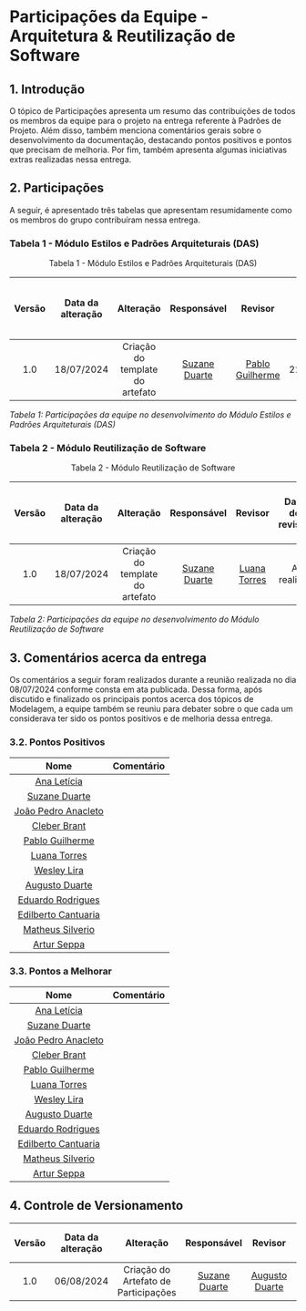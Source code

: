 # Participações da Equipe - Arquitetura & Reutilização de Software

## 1. Introdução

O tópico de Participações apresenta um resumo das contribuições de todos os membros da equipe para o projeto na entrega referente à Padrões de Projeto. Além disso, também menciona comentários gerais sobre o desenvolvimento da documentação, destacando pontos positivos e pontos que precisam de melhoria. Por fim, também apresenta algumas iniciativas extras realizadas nessa entrega. 

## 2. Participações

A seguir, é apresentado três tabelas que apresentam resumidamente como os membros do grupo contribuíram nessa entrega. 

### Tabela 1 - Módulo Estilos e Padrões Arquiteturais (DAS)

<center> Tabela 1 - Módulo Estilos e Padrões Arquiteturais (DAS) </center>

| Versão | Data da alteração |      Alteração      |     Responsável     |                     Revisor                      | Data de revisão | Significância da Contribuição para o Projeto |
| :----: | :---------------: | :-----------------: | :-----------------: | :----------------------------------------------: | :-------------: |  :-: |
|  1.0   |    18/07/2024     | Criação do template do artefato | [Suzane Duarte](https://github.com/suzaneduarte) | [Pablo Guilherme](https://github.com/PabloGJBS) |    22/07/2024    | Excelente |


*Tabela 1: Participações da equipe no desenvolvimento do Módulo Estilos e Padrões Arquiteturais (DAS)*

### Tabela 2 - Módulo Reutilização de Software

<center> Tabela 2 - Módulo Reutilização de Software </center>

| Versão | Data da alteração |      Alteração      |     Responsável     |                     Revisor                      | Data de revisão | Significância da Contribuição para o Projeto |
| :----: | :---------------: | :-----------------: | :-----------------: | :----------------------------------------------: | :-------------: | :-: |
|  1.0   |    18/07/2024     | Criação do template do artefato | [Suzane Duarte](https://github.com/suzaneduarte) | [Luana Torres](https://github.com/luanatorress) |     A realizar   | Excelente |

*Tabela 2: Participações da equipe no desenvolvimento do Módulo Reutilização de Software*

## 3. Comentários acerca da entrega 

Os comentários a seguir foram realizados durante a reunião realizada no dia 08/07/2024 conforme consta em ata publicada. Dessa forma, após discutido e finalizado os principais pontos acerca dos tópicos de Modelagem, a equipe também se reuniu para debater sobre o que cada um considerava ter sido os pontos positivos e de melhoria dessa entrega. 

### 3.2. Pontos Positivos

| Nome | Comentário |
|:----:|:------------:|
|[Ana Letícia](https://github.com/analeticiaa) |  |
|[Suzane Duarte](https://github.com/suzaneduarte) |  |
|[João Pedro Anacleto](https://github.com/jpanacleto2)|  | 
|[Cleber Brant](https://github.com/CleberBrant) |  |
|[Pablo Guilherme](https://github.com/PabloGJBS) | |
|[Luana Torres](https://github.com/luanatorress) | |
|[Wesley Lira](https://github.com/Weslin-0101) | | 
|[Augusto Duarte](https://github.com/Augcamp)  | |
|[Eduardo Rodrigues](https://github.com/Eduardo-RFarias) |  |
|[Edilberto Cantuaria](https://github.com/edilbertocantuaria) |  |
|[Matheus Silverio](https://github.com/MattSilverio) |  | 
|[Artur Seppa](https://github.com/artur-seppa) |  |

### 3.3. Pontos a Melhorar

| Nome | Comentário |
|:----:|:------------:|
|[Ana Letícia](https://github.com/analeticiaa) |  |
|[Suzane Duarte](https://github.com/suzaneduarte) |  |
|[João Pedro Anacleto](https://github.com/jpanacleto2)|  | 
|[Cleber Brant](https://github.com/CleberBrant) |  |
|[Pablo Guilherme](https://github.com/PabloGJBS) | |
|[Luana Torres](https://github.com/luanatorress) | |
|[Wesley Lira](https://github.com/Weslin-0101) | | 
|[Augusto Duarte](https://github.com/Augcamp)  | |
|[Eduardo Rodrigues](https://github.com/Eduardo-RFarias) |  |
|[Edilberto Cantuaria](https://github.com/edilbertocantuaria) |  |
|[Matheus Silverio](https://github.com/MattSilverio) |  | 
|[Artur Seppa](https://github.com/artur-seppa) |  |

## 4. Controle de Versionamento 

| Versão | Data da alteração |      Alteração      |     Responsável     |                     Revisor                      | Data de revisão |
| :----: | :---------------: | :-----------------: | :-----------------: | :----------------------------------------------: | :-------------: |
|  1.0   |    06/08/2024     | Criação do Artefato de Participações | [Suzane Duarte](https://github.com/suzaneduarte) | [Augusto Duarte](https://github.com/Augcamp) |    A realizar    |